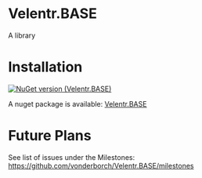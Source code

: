 # Velentr.BASE
A library

# Installation
[![NuGet version (Velentr.BASE)](https://img.shields.io/nuget/v/Velentr.BASE.svg?style=flat-square)](https://www.nuget.org/packages/Velentr.BASE/)

A nuget package is available: [Velentr.BASE](https://www.nuget.org/packages/Velentr.BASE/)

# Future Plans
See list of issues under the Milestones: https://github.com/vonderborch/Velentr.BASE/milestones